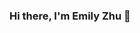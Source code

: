 ### Hi there, I'm Emily Zhu 👋

<!--
**itswindee/itswindee** is a ✨ _special_ ✨ repository because its `README.md` (this file) appears on your GitHub profile.

Here are some ideas to get you started:

- 🔭 I’m currently working on web development bootcamp!
- 🌱 I’m currently learning ...
- 👯 I’m looking to collaborate on ...
- 🤔 I’m looking for help with ...
- 💬 Ask me about anything!
- 📫 How to reach me:
- 😄 Pronouns: ...
- ⚡ Fun fact: ...
-->

